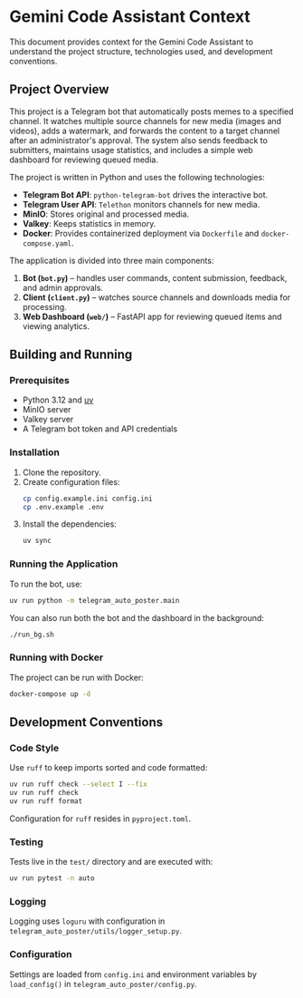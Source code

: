 # Gemini Code Assistant Context

This document provides context for the Gemini Code Assistant to understand the project structure, technologies used, and development conventions.

## Project Overview

This project is a Telegram bot that automatically posts memes to a specified channel. It watches multiple source channels for new media (images and videos), adds a watermark, and forwards the content to a target channel after an administrator's approval. The system also sends feedback to submitters, maintains usage statistics, and includes a simple web dashboard for reviewing queued media.

The project is written in Python and uses the following technologies:

* **Telegram Bot API**: `python-telegram-bot` drives the interactive bot.
* **Telegram User API**: `Telethon` monitors channels for new media.
* **MinIO**: Stores original and processed media.
* **Valkey**: Keeps statistics in memory.
* **Docker**: Provides containerized deployment via `Dockerfile` and `docker-compose.yaml`.

The application is divided into three main components:

1. **Bot (`bot.py`)** – handles user commands, content submission, feedback, and admin approvals.
2. **Client (`client.py`)** – watches source channels and downloads media for processing.
3. **Web Dashboard (`web/`)** – FastAPI app for reviewing queued items and viewing analytics.

## Building and Running

### Prerequisites

* Python 3.12 and [uv](https://github.com/astral-sh/uv)
* MinIO server
* Valkey server
* A Telegram bot token and API credentials

### Installation

1. Clone the repository.
2. Create configuration files:
   ```bash
   cp config.example.ini config.ini
   cp .env.example .env
   ```
3. Install the dependencies:
   ```bash
   uv sync
   ```

### Running the Application

To run the bot, use:

```bash
uv run python -m telegram_auto_poster.main
```

You can also run both the bot and the dashboard in the background:

```bash
./run_bg.sh
```

### Running with Docker

The project can be run with Docker:

```bash
docker-compose up -d
```

## Development Conventions

### Code Style

Use `ruff` to keep imports sorted and code formatted:

```bash
uv run ruff check --select I --fix
uv run ruff check
uv run ruff format
```

Configuration for `ruff` resides in `pyproject.toml`.

### Testing

Tests live in the `test/` directory and are executed with:

```bash
uv run pytest -n auto
```

### Logging

Logging uses `loguru` with configuration in `telegram_auto_poster/utils/logger_setup.py`.

### Configuration

Settings are loaded from `config.ini` and environment variables by `load_config()` in `telegram_auto_poster/config.py`.

